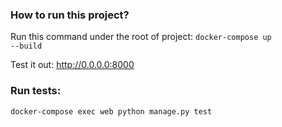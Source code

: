 ### How to run this project?

Run this command under the root of project: <code>docker-compose up --build</code>

Test it out:  http://0.0.0.0:8000

### Run tests: 

<code>docker-compose exec web python manage.py test</code>

